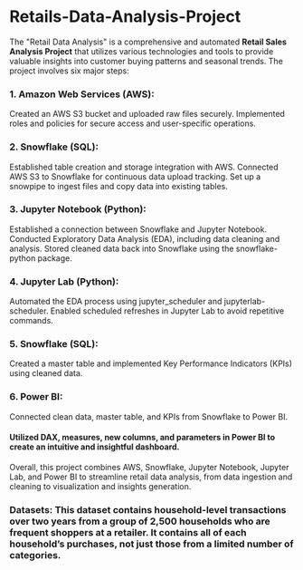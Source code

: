 # Retails-Data-Analysis-Project
The "Retail Data Analysis" is a comprehensive and automated **Retail Sales Analysis Project** that utilizes various technologies and tools to provide valuable insights into customer buying patterns and seasonal trends. The project involves six major steps:
### 1. Amazon Web Services (AWS):
   
   Created an AWS S3 bucket and uploaded raw files securely. Implemented roles and policies for secure access and user-specific operations.

### 2. Snowflake (SQL):
   Established table creation and storage integration with AWS.
   Connected AWS S3 to Snowflake for continuous data upload tracking. Set up a snowpipe to ingest files and copy data into existing tables.

### 3. Jupyter Notebook (Python):
   
   Established a connection between Snowflake and Jupyter Notebook.
   Conducted Exploratory Data Analysis (EDA), including data cleaning and analysis. Stored cleaned data back into Snowflake using the snowflake-python package.

### 4. Jupyter Lab (Python):
   Automated the EDA process using jupyter_scheduler and jupyterlab-scheduler.
   Enabled scheduled refreshes in Jupyter Lab to avoid repetitive commands.

### 5. Snowflake (SQL):
   Created a master table and implemented Key Performance Indicators (KPIs) using cleaned data.
   
### 6. Power BI:
   Connected clean data, master table, and KPIs from Snowflake to Power BI.
   #### Utilized DAX, measures, new columns, and parameters in Power BI to create an intuitive and insightful dashboard.

   Overall, this project combines AWS, Snowflake, Jupyter Notebook, Jupyter Lab, and Power BI to streamline retail data analysis, from data ingestion and cleaning to visualization and insights generation.

  ### Datasets: This dataset contains household-level transactions over two years from a group of 2,500 households who are frequent shoppers at a retailer. It contains all of each household’s purchases, not just those from a limited number of categories.


